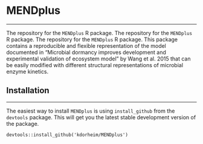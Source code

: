 # MENDplus

**** 

The repository for the `MENDplus` R package. The repository for the `MENDplus` R package. The repository for the `MENDplus` R package. This package contains a reproducible and flexible representation of the model documented in “Microbial dormancy improves development and experimental validation of  ecosystem model” by Wang et al. 2015 that can be easily modified with different structural representations of microbial enzyme kinetics. 


## Installation

*****

The easiest way to install `MENDplus` is using `install_github` from the `devtools` package. This will get you the latest stable development version of the package.

```{r}
devtools::install_github('kdorheim/MENDplus')
```
